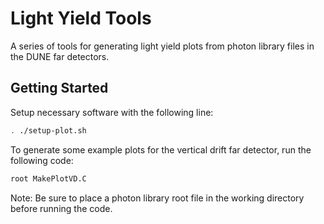 # Light Yield Tools 

A series of tools for generating light yield plots from photon library files in the DUNE far detectors.

## Getting Started

Setup necessary software with the following line:

```bash
. ./setup-plot.sh
```

To generate some example plots for the vertical drift far detector, run the following code:

```bash
root MakePlotVD.C
```

Note: Be sure to place a photon library root file in the working directory before running the code.

